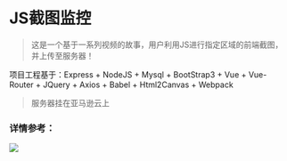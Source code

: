 # JS截图监控

> 这是一个基于一系列视频的故事，用户利用JS进行指定区域的前端截图，并上传至服务器！

项目工程基于：Express + NodeJS + Mysql + BootStrap3 + Vue + Vue-Router + JQuery + Axios + Babel + Html2Canvas + Webpack

>服务器挂在亚马逊云上

### 详情参考：
![](https://github.com/xueenze/capture/blob/master/capture.gif)
